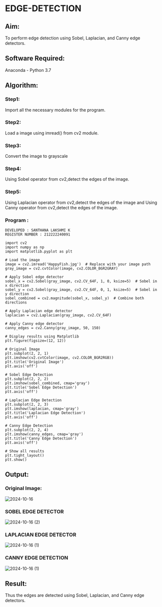 # EDGE-DETECTION
## Aim:
To perform edge detection using Sobel, Laplacian, and Canny edge detectors.

## Software Required:
Anaconda - Python 3.7

## Algorithm:
### Step1:
Import all the necessary modules for the program.

### Step2:
Load a image using imread() from cv2 module.

### Step3:
Convert the image to grayscale

### Step4:
Using Sobel operator from cv2,detect the edges of the image.

### Step5:

Using Laplacian operator from cv2,detect the edges of the image and Using Canny operator from cv2,detect the edges of the image.

### Program :
```
DEVELOPED : SANTHANA LAKSHMI K
REGISTER NUMBER : 212222240091

import cv2
import numpy as np
import matplotlib.pyplot as plt

# Load the image
image = cv2.imread('HappyFish.jpg')  # Replace with your image path
gray_image = cv2.cvtColor(image, cv2.COLOR_BGR2GRAY)

# Apply Sobel edge detector
sobel_x = cv2.Sobel(gray_image, cv2.CV_64F, 1, 0, ksize=5)  # Sobel in x direction
sobel_y = cv2.Sobel(gray_image, cv2.CV_64F, 0, 1, ksize=5)  # Sobel in y direction
sobel_combined = cv2.magnitude(sobel_x, sobel_y)  # Combine both directions

# Apply Laplacian edge detector
laplacian = cv2.Laplacian(gray_image, cv2.CV_64F)

# Apply Canny edge detector
canny_edges = cv2.Canny(gray_image, 50, 150)

# Display results using Matplotlib
plt.figure(figsize=(12, 12))

# Original Image
plt.subplot(2, 2, 1)
plt.imshow(cv2.cvtColor(image, cv2.COLOR_BGR2RGB))
plt.title('Original Image')
plt.axis('off')

# Sobel Edge Detection
plt.subplot(2, 2, 2)
plt.imshow(sobel_combined, cmap='gray')
plt.title('Sobel Edge Detection')
plt.axis('off')

# Laplacian Edge Detection
plt.subplot(2, 2, 3)
plt.imshow(laplacian, cmap='gray')
plt.title('Laplacian Edge Detection')
plt.axis('off')

# Canny Edge Detection
plt.subplot(2, 2, 4)
plt.imshow(canny_edges, cmap='gray')
plt.title('Canny Edge Detection')
plt.axis('off')

# Show all results
plt.tight_layout()
plt.show()

```
## Output:
### Original Image:

![2024-10-16](https://github.com/user-attachments/assets/f5dca064-f6bf-49c1-93ed-1b34b6bcba88)

### SOBEL EDGE DETECTOR

![2024-10-16 (2)](https://github.com/user-attachments/assets/885bbf3d-a9d6-4acd-a6d3-61adb9451b1e)


### LAPLACIAN EDGE DETECTOR
![2024-10-16 (1)](https://github.com/user-attachments/assets/4cd8b957-ea69-4361-b3bb-242aa382b8a0)



### CANNY EDGE DETECTION

![2024-10-16 (1)](https://github.com/user-attachments/assets/bb21ed66-0478-4fd2-929f-1b64cf3ac3c9)


## Result:
Thus the edges are detected using Sobel, Laplacian, and Canny edge detectors.
